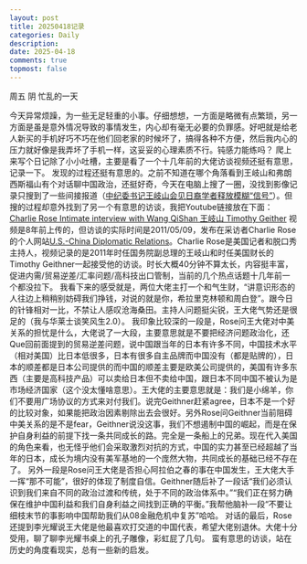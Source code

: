 ```yaml
---
layout: post
title: 20250418记录
categories: Daily
description: 
date: 2025-04-18
comments: true
topmost: false
---
```

周五 阴 忙乱的一天

今天异常烦躁，为一些无足轻重的小事。仔细想想，一方面是略微有点繁琐，另一方面是虽是意外情况导致的事情发生，内心却有毫无必要的负罪感。好吧就是给老人新买的手机好巧不巧在他们回老家的时候坏了，搞得各种不方便，然后我内心的压力就好像是我弄坏了手机一样，这妥妥的心理素质不行。钝感力能练吗？
爬上来写个日记除了小小吐槽，主要是看了一个十几年前的大佬访谈视频还挺有意思，记录一下。
发现的过程还挺有意思的。之前不知道在哪个角落看到王岐山和弗朗西斯福山有个对话聊中国政治，还挺好奇，今天在电脑上搜了一圈，没找到影像记录只搜到了一些间接报道（[中纪委书记王岐山会见日裔学者释放模糊“信号”](https://www.rfi.fr/cn/%E4%B8%AD%E5%9B%BD/20150512-%E4%B8%AD%E7%BA%AA%E5%A7%94%E4%B9%A6%E8%AE%B0%E7%8E%8B%E5%B2%90%E5%B1%B1%E4%BC%9A%E8%A7%81%E6%97%A5%E8%A3%94%E5%AD%A6%E8%80%85%E9%87%8A%E6%94%BE%E6%A8%A1%E7%B3%8A%E2%80%9C%E4%BF%A1%E5%8F%B7%E2%80%9D)）。但搜的过程却意外找到了另一个有意思的访谈，我把Youtube链接放在下面：
[Charlie Rose Intimate interview with Wang QiShan 王岐山 Timothy Geither](https://www.youtube.com/watch?v=RV3A-QEvego)
视频是8年前上传的，但访谈的实际时间是2011/05/09，发布在采访者Charlie Rose的个人网站[U.S.-China Diplomatic Relations](https://charlierose.com/videos/14139#)。Charlie Rose是美国记者和脱口秀主持人，视频记录的是2011年时任国务院副总理的王岐山和时任美国财长的Timothy Geithner一起接受他的访谈。时长大概40分钟不算太长，内容挺丰富，促进内需/贸易逆差/汇率问题/高科技出口管制，当前的几个热点话题十几年前一个都没拉下。
我看下来的感受就是，两位大佬主打一个和气生财，“讲意识形态的人往边上稍稍别妨碍我们挣钱，对说的就是你，希拉里克林顿和周白登”。跟今日的针锋相对一比，不禁让人感叹沧海桑田。主持人问题挺尖锐，王大佬气势还是很足的（我与华莱士谈笑风生2.0）。
我印象比较深的一段是，Rose问王大佬对中美关系的担忧是什么，大佬说了一大段，主要意思就是不要把经济问题政治化，还Que回前面提到的贸易逆差问题，说中国跟当年的日本有许多不同，中国技术水平（相对美国）比日本低很多，日本有很多自主品牌而中国没有（都是贴牌的），日本的顺差都是日本公司提供的而中国的顺差主要是欧美公司提供的，美国有许多东西（主要是高科技产品）可以卖给日本但不卖给中国，跟日本不同中国不被认为是市场经济国家（这个没太懂啥意思）。王大佬的主要意思就是：我们是小绵羊，你们不要用广场协议的方式来对付我们。说完Geithner赶紧agree，日本不是一个好的比较对象，如果能把政治因素剔除出去会很好。另外Rose问Geithner当前阻碍中美关系的是不是fear，Geithner说没这事，我们不想遏制中国的崛起，而是在保护自身利益的前提下找一条共同成长的路。完全是一条船上的兄弟。现在代入美国的角色来看，也无怪乎他们会采取激烈对抗的方式，中国的实力甚至已经超越了当年的日本，成长为境内没有美军基地的一个庞然大物，共同成长的基础已经不存在了。
另外一段是Rose问王大佬是否担心阿拉伯之春的事在中国发生，王大佬大手一挥“那不可能”，很好的体现了制度自信。Geithner随后补了一段话“我们必须认识到我们来自不同的政治过渡和传统，处于不同的政治体系中。”“我们正在努力确保在维护中国利益和我们自身利益之间找到正确的平衡。”我帮他脑补一段“不要让细枝末节的事影响中国帮助我们从08金融危机中复苏”哈哈。
对话的最后，Rose还提到李光耀说王大佬是他最喜欢打交道的中国代表，希望大佬别退休。大佬十分受用，聊了聊李光耀书桌上的孔子雕像，彩虹屁了几句。
蛮有意思的访谈，站在历史的角度看现实，总有一些新的启发。



